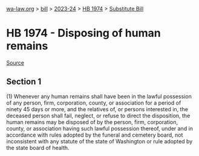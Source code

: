 [wa-law.org](/) > [bill](/bill/) > [2023-24](/bill/2023-24/) > [HB 1974](/bill/2023-24/hb/1974/) > [Substitute Bill](/bill/2023-24/hb/1974/S/)

# HB 1974 - Disposing of human remains

[Source](http://lawfilesext.leg.wa.gov/biennium/2023-24/Pdf/Bills/House%20Bills/1974-S.pdf)

## Section 1
(1) Whenever any human remains shall have been in the lawful possession of any person, firm, corporation, county, or association for a period of ninety 45 days or more, and the relatives of, or persons interested in, the deceased person shall fail, neglect, or refuse to direct the disposition, the human remains may be disposed of by the person, firm, corporation, county, or association having such lawful possession thereof, under and in accordance with rules adopted by the funeral and cemetery board, not inconsistent with any statute of the state of Washington or rule adopted by the state board of health.
